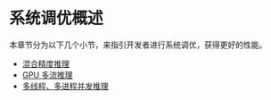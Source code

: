 # 系统调优概述

本章节分为以下几个小节，来指引开发者进行系统调优，获得更好的性能。
- [混合精度推理](mix_precision)
- [GPU 多流推理](multi_stream)
- [多线程、多进程并发推理](concurrency)